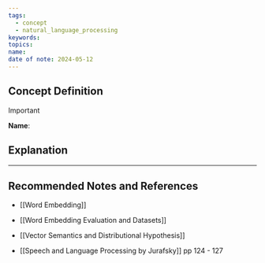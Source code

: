 ```yaml
---
tags:
  - concept
  - natural_language_processing
keywords: 
topics: 
name: 
date of note: 2024-05-12
---
```


## Concept Definition

>[!important]
>**Name**: 



## Explanation





-----------
##  Recommended Notes and References


- [[Word Embedding]]
- [[Word Embedding Evaluation and Datasets]]
- [[Vector Semantics and Distributional Hypothesis]]

- [[Speech and Language Processing by Jurafsky]] pp 124 - 127